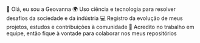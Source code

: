 👋 Olá, eu sou a Geovanna
🌍 Uso ciência e tecnologia para resolver desafios da sociedade e da indústria
💻 Registro da evolução de meus projetos, estudos e contribuições à comunidade
🤝 Acredito no trabalho em equipe, então fique à vontade para colaborar nos meus repositórios
